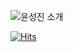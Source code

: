 ![윤성진 소개](https://capsule-render.vercel.app/api?type=waving&height=300&color=gradient&text=안녕하세요%20윤성진입니다)












[![Hits](https://hits.seeyoufarm.com/api/count/incr/badge.svg?url=https%3A%2F%2Fgithub.com%2Fseongjinyun&count_bg=%2379C83D&title_bg=%23727272&icon=trustpilot.svg&icon_color=%23E7E7E7&title=hits&edge_flat=false)](https://hits.seeyoufarm.com)